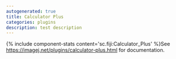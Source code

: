 ```yaml
---
autogenerated: true
title: Calculator Plus
categories: plugins
description: test description
---
```


{% include component-stats content='sc.fiji:Calculator\_Plus' %}See https://imagej.net/plugins/calculator-plus.html for documentation.
